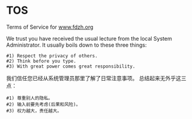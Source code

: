 # TOS
Terms of Service for www.fdzh.org

We trust you have received the usual lecture from the local System
Administrator. It usually boils down to these three things:
```
#1) Respect the privacy of others.
#2) Think before you type.
#3) With great power comes great responsibility.
```
我们信任您已经从系统管理员那里了解了日常注意事项。
总结起来无外乎这三点： 
```
#1) 尊重别人的隐私。  
#2) 输入前要先考虑(后果和风险)。  
#3) 权力越大，责任越大。
```
